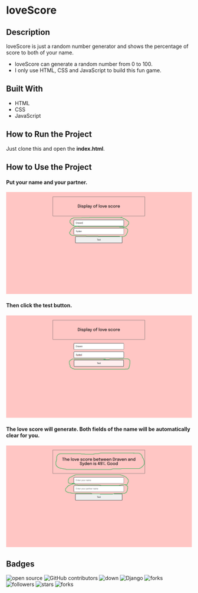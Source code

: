 # loveScore

## Description
loveScore is just a random number generator and shows the percentage of score to both of your name.

- loveScore can generate a random number from 0 to 100.
- I only use HTML, CSS and JavaScript to build this fun game.

## Built With
- HTML
- CSS
- JavaScript

## How to Run the Project
Just clone this and open the **index.html**.

## How to Use the Project
#### Put your name and your partner.
![none](screenshots/1.png?raw=true)
#### Then click the test button. 
![none](screenshots/2.png?raw=true)
#### The love score will generate. Both fields of the name will be automatically clear for you.
![none](screenshots/3.png?raw=true)

## Badges
![open source](https://img.shields.io/badge/Open%20Source-%F0%9F%92%9A-white)
![GitHub contributors](https://img.shields.io/github/contributors/Llanz-dev/loveScore)
![down](https://img.shields.io/github/downloads/Llanz-dev/loveScore/total)
![Django](https://img.shields.io/badge/django-4.1.1-brightgreen)
![forks](https://img.shields.io/github/last-commit/Llanz-dev/loveScore)
![followers](https://img.shields.io/github/followers/Llanz-dev?style=social)
![stars](https://img.shields.io/github/stars/Llanz-dev?style=social)
![forks](https://img.shields.io/github/forks/Llanz-dev/loveScore?style=social)
